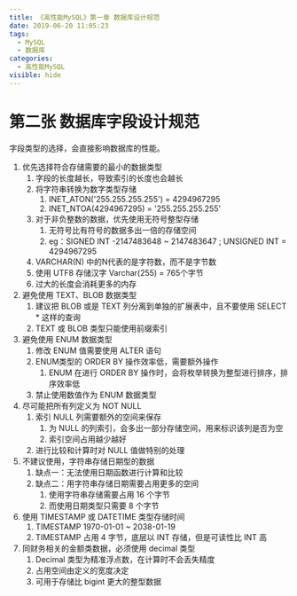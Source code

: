 ```yaml
---
title: 《高性能MySQL》第一章 数据库设计规范
date: 2019-06-20 11:05:23
tags: 
  - MySQL
  - 数据库
categories:
  - 高性能MySQL
visible: hide
---
```


# 第二张 数据库字段设计规范

字段类型的选择，会直接影响数据库的性能。

1. 优先选择符合存储需要的最小的数据类型
   1. 字段的长度越长，导致索引的长度也会越长
   2. 将字符串转换为数字类型存储
      1. INET_ATON('255.255.255.255') = 4294967295
      2. INET_NTOA(4294967295) = '255.255.255.255'
   3. 对于非负整数的数据，优先使用无符号整型存储
      1. 无符号比有符号的数据多出一倍的存储空间
      2. eg：SIGNED INT -2147483648 ~ 2147483647 ; UNSIGNED INT = 4294967295
   4. VARCHAR(N) 中的N代表的是字符数，而不是字节数
   5. 使用 UTF8 存储汉字 Varchar(255) = 765个字节
   6. 过大的长度会消耗更多的内存
2. 避免使用 TEXT、BLOB 数据类型
   1. 建议把 BLOB 或是 TEXT 列分离到单独的扩展表中，且不要使用 SELECT * 这样的查询
   2. TEXT 或 BLOB 类型只能使用前缀索引
3. 避免使用 ENUM 数据类型
   1. 修改 ENUM 值需要使用 ALTER 语句
   2. ENUM类型的 ORDER BY 操作效率低，需要额外操作
      1. ENUM 在进行 ORDER BY 操作时，会将枚举转换为整型进行排序，排序效率低
   3. 禁止使用数值作为 ENUM 数据类型
4. 尽可能把所有列定义为 NOT NULL
   1. 索引 NULL 列需要额外的空间来保存
      1. 为 NULL 的列索引，会多出一部分存储空间，用来标识该列是否为空
      2. 索引空间占用越少越好
   2. 进行比较和计算时对 NULL 值做特别的处理
5. 不建议使用，字符串存储日期型的数据
   1. 缺点一：无法使用日期函数进行计算和比较
   2. 缺点二：用字符串存储日期需要占用更多的空间
      1. 使用字符串存储需要占用 16 个字节
      2. 而使用日期类型只需要 8 个字节
6. 使用 TIMESTAMP 或 DATETIME 类型存储时间
   1. TIMESTAMP 1970-01-01 ~ 2038-01-19
   2. TIMESTAMP 占用 4 字节，底层以 INT 存储，但是可读性比 INT 高
7. 同财务相关的金额类数据，必须使用 decimal 类型
   1. Decimal 类型为精准浮点数，在计算时不会丢失精度
   2. 占用空间由定义的宽度决定
   3. 可用于存储比 bigint 更大的整型数据